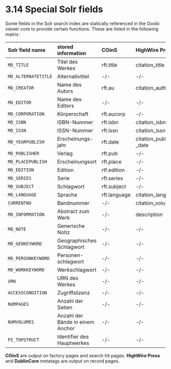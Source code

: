 # 3.14 Special Solr fields

Some fields in the Solr search index are statically referenced in the Goobi viewer core to provide certain functions. These are listed in the following matrix:

| Solr field name | stored information | COinS | HighWire Press | DublinCore | RIS |
| :--- | :--- | :--- | :--- | :--- | :--- |
| `MD_TITLE` | Titel des Werkes | rft.title | citation\_title | DC.title | TI |
| `MD_ALTERNATETITLE` | Alternativtitel | -/- | -/- | -/- | J2 |
| `MD_CREATOR` | Name des Autors | rft.au | citation\_author | DC.creator | AU |
| `MD_EDITOR` | Name des Editors | -/- | -/- | -/- | ED |
| `MD_CORPORATION` | Körperschaft | rft.aucorp | -/- | -/- | -/- |
| `MD_ISBN` | ISBN-Nummer | rft.isbn | citation\_isbn | -/- | SN |
| `MD_ISSN` | ISSN-Nummer | rft.issn | citation\_issn | -/- | SN |
| `MD_YEARPUBLISH` | Erscheinungs-jahr | rft.date | citation\_publication \_date | DC.date | PY |
| `MD_PUBLISHER` | Verlag | rft.pub | -/- | DC.publisher | PB |
| `MD_PLACEPUBLISH` | Erscheinungsort | rft.place | -/- | -/- | PP |
| `MD_EDITION` | Edition | rtf.edition | -/- | -/- | ET |
| `MD_SERIES` | Serie | rft.series | -/- | -/- | -/- |
| `MD_SUBJECT` | Schlagwort | rft.subject | -/- | -/- | -/- |
| `MD_LANGUAGE` | Sprache | rft.language | citation\_language | DC.language | LA |
| `CURRENTNO` | Bandnummer | -/- | citation\_volume | -/- | VL |
| `MD_INFORMATION` | Abstract zum Werk | -/- | description | DCTERMS.abstract | AB |
| `MD_NOTE` | Generische Notiz | -/- | -/- | -/- | N1 |
| `MD_GEOKEYWORD` | Geographisches Schlagwort | -/- | -/- | -/- | KW |
| `MD_PERSONKEYWORD` | Personen-schlagwort | -/- | -/- | -/- | KW |
| `MD_WORKKEYWORD` | Werkschlagwort | -/- | -/- | -/- | KW |
| `URN` | URN des Werkes | -/- | -/- | DC.identifier | -/- |
| `ACCESSCONDITION` | Zugriffslizenz | -/- | -/- | DC.rights | -/- |
| `NUMPAGES` | Anzahl der Seiten | -/- | -/- | -/- | SP |
| `NUMVOLUMES` | Anzahl der Bände in einem Anchor | -/- | -/- | -/- | NV |
| `PI_TOPSTRUCT` | Identifier des Hauptwerkes | -/- | -/- | -/- | CN |

**COinS** are output on factory pages and search hit pages. **HighWire Press** and **DublinCore** metatags are output on record pages.

